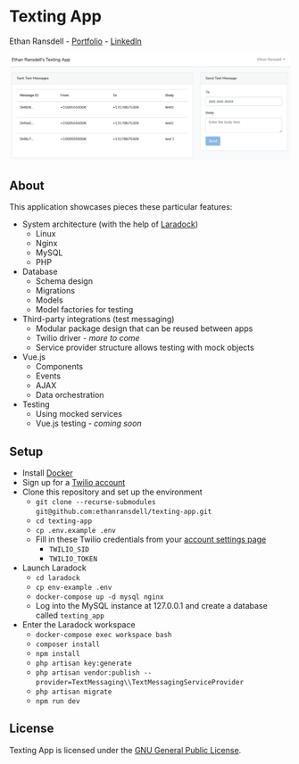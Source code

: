 # Texting App
Ethan Ransdell - [Portfolio](http://ethanransdell.com) - [LinkedIn](https://www.linkedin.com/in/EthanRansdell)

<img src="https://github.com/ethanransdell/texting-app/raw/master/texting-app.png">

## About

This application showcases pieces these particular features:

- System architecture (with the help of [Laradock](https://laradock.io/))
    - Linux
    - Nginx
    - MySQL
    - PHP
- Database
    - Schema design
    - Migrations
    - Models
    - Model factories for testing
- Third-party integrations (test messaging)
    - Modular package design that can be reused between apps
    - Twilio driver - *more to come*
    - Service provider structure allows testing with mock objects
- Vue.js
    - Components
    - Events
    - AJAX
    - Data orchestration
- Testing
    - Using mocked services
    - Vue.js testing - *coming soon*

## Setup

- Install [Docker](https://docs.docker.com/get-docker)
- Sign up for a [Twilio account](https://www.twilio.com/try-twilio)
- Clone this repository and set up the environment
    - `git clone --recurse-submodules git@github.com:ethanransdell/texting-app.git`
    - `cd texting-app`
    - `cp .env.example .env`
    - Fill in these Twilio credentials from your [account settings page](https://www.twilio.com/console/account/settings)
        - `TWILIO_SID`
        - `TWILIO_TOKEN`
- Launch Laradock
    - `cd laradock`
    - `cp env-example .env`
    - `docker-compose up -d mysql nginx`
    - Log into the MySQL instance at 127.0.0.1 and create a database called `texting_app`
- Enter the Laradock workspace
    - `docker-compose exec workspace bash`
    - `composer install`
    - `npm install`
    - `php artisan key:generate`
    - `php artisan vendor:publish --provider=TextMessaging\\TextMessagingServiceProvider`
    - `php artisan migrate`
    - `npm run dev`

## License

Texting App is licensed under the [GNU General Public License](https://www.gnu.org/licenses/gpl-3.0.txt).
